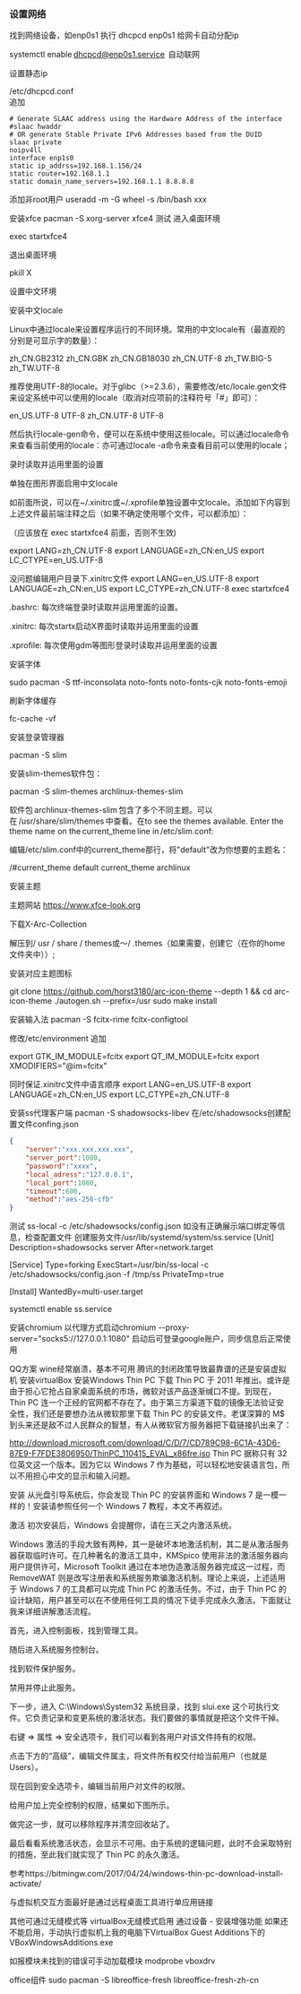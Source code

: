 ###  设置网络

找到网络设备，如enp0s1 
执行
 dhcpcd enp0s1
 给网卡自动分配ip 

systemctl enable dhcpcd@enp0s1.service 
自动联网 

设置静态ip 

/etc/dhcpcd.conf  
追加
```
# Generate SLAAC address using the Hardware Address of the interface
#slaac hwaddr
# OR generate Stable Private IPv6 Addresses based from the DUID
slaac private
noipv4ll
interface enp1s0
static ip_addrss=192.168.1.156/24
static router=192.168.1.1
static domain_name_servers=192.168.1.1 8.8.8.8
```

添加非root用户
useradd -m -G wheel -s /bin/bash xxx

安装xfce
pacman -S xorg-server  xfce4 
测试
进入桌面环境 

exec startxfce4 

退出桌面环境 

pkill X 

设置中文环境 

 

安装中文locale 

Linux中通过locale来设置程序运行的不同环境。常用的中文locale有（最直观的分别是可显示字的数量）： 

zh_CN.GB2312 
zh_CN.GBK 
zh_CN.GB18030 
zh_CN.UTF-8 
zh_TW.BIG-5 
zh_TW.UTF-8 
 

推荐使用UTF-8的locale。对于glibc（>=2.3.6），需要修改/etc/locale.gen文件来设定系统中可以使用的locale（取消对应项前的注释符号「#」即可）： 

en_US.UTF-8 UTF-8 
zh_CN.UTF-8 UTF-8 
 

然后执行locale-gen命令，便可以在系统中使用这些locale。可以通过locale命令来查看当前使用的locale：亦可通过locale -a命令来查看目前可以使用的locale； 

录时读取并运用里面的设置 

单独在图形界面启用中文locale 

如前面所说，可以在~/.xinitrc或~/.xprofile单独设置中文locale。添加如下内容到上述文件最前端注释之后（如果不确定使用哪个文件，可以都添加）： 

（应该放在 exec startxfce4 前面，否则不生效) 

export LANG=zh_CN.UTF-8 
export LANGUAGE=zh_CN:en_US 
export LC_CTYPE=en_US.UTF-8 

没问题编辑用户目录下.xinitrc文件
export LANG=en_US.UTF-8
export LANGUAGE=zh_CN:en_US 
export LC_CTYPE=zh_CN.UTF-8 
exec startxfce4


.bashrc: 每次终端登录时读取并运用里面的设置。 

.xinitrc: 每次startx启动X界面时读取并运用里面的设置 

.xprofile: 每次使用gdm等图形登录时读取并运用里面的设置 

安装字体 

sudo pacman -S  ttf-inconsolata noto-fonts noto-fonts-cjk noto-fonts-emoji 

刷新字体缓存 

fc-cache -vf 

安装登录管理器 

pacman -S slim 

安装slim-themes软件包： 

pacman -S slim-themes archlinux-themes-slim  

软件包 archlinux-themes-slim 包含了多个不同主题。可以在 /usr/share/slim/themes 中查看。在to see the themes available. Enter the theme name on the current_theme line in /etc/slim.conf: 

编辑/etc/slim.conf中的current_theme那行，将"default"改为你想要的主题名： 

/#current_theme       default 
current_theme       archlinux 

安装主题 

主题网站 https://www.xfce-look.org 

下载X-Arc-Collection 

解压到/ usr / share / themes或〜/ .themes（如果需要，创建它（在你的home文件夹中））; 
 
安装对应主题图标 

git clone https://github.com/horst3180/arc-icon-theme --depth 1 && cd arc-icon-theme 
./autogen.sh --prefix=/usr 
sudo make install 

安装输入法
pacman -S  fcitx-rime fcitx-configtool

修改/etc/environment 追加

export GTK_IM_MODULE=fcitx 
export QT_IM_MODULE=fcitx 
export XMODIFIERS="@im=fcitx"

同时保证.xinitrc文件中语言顺序
export LANG=en_US.UTF-8
export LANGUAGE=zh_CN:en_US 
export LC_CTYPE=zh_CN.UTF-8 

安装ss代理客户端
pacman -S shadowsocks-libev
在/etc/shadowsocks创建配置文件confing.json
```json
{
	"server":"xxx.xxx.xxx.xxx",
	"server_port":1080,
	"password":"xxxx",
	"local_adress":"127.0.0.1",
	"local_port":1080,
	"timeout":600,
	"method":"aes-256-cfb"
}
```
测试
 ss-local -c /etc/shadowsocks/config.json
 如没有正确展示端口绑定等信息，检查配置文件
 创建服务文件/usr/lib/systemd/system/ss.service 
 [Unit]
 Description=shadowsocks server
 After=network.target
 
 [Service]
 Type=forking
 ExecStart=/usr/bin/ss-local -c /etc/shadowsocks/config.json -f /tmp/ss
 PrivateTmp=true
 
 [Install]
 WantedBy=multi-user.target

systemctl enable ss.service

安装chromium
以代理方式启动chromium --proxy-server="socks5://127.0.0.1:1080"
启动后可登录google账户，同步信息后正常使用

QQ方案
wine经常崩溃，基本不可用
腾讯的封闭政策导致最靠谱的还是安装虚拟机
安装virtualBox
安装Windows Thin PC 
下载
Thin PC 于 2011 年推出。或许是由于担心它抢占自家桌面系统的市场，微软对该产品逐渐缄口不提。到现在，Thin PC 连一个正经的官网都不存在了。由于第三方渠道下载的镜像无法验证安全性，我们还是要想办法从微软那里下载 Thin PC 的安装文件。老谋深算的 M$ 到头来还是敌不过人民群众的智慧，有人从微软官方服务器把下载链接扒出来了：

http://download.microsoft.com/download/C/D/7/CD789C98-6C1A-43D6-87E9-F7FDE3806950/ThinPC_110415_EVAL_x86fre.iso
Thin PC 据称只有 32 位英文这一个版本。因为它以 Windows 7 作为基础，可以轻松地安装语言包，所以不用担心中文的显示和输入问题。



安装
从光盘引导系统后，你会发现 Thin PC 的安装界面和 Windows 7 是一模一样的！安装请参照任何一个 Windows 7 教程，本文不再叙述。



激活
初次安装后，Windows 会提醒你，请在三天之内激活系统。



Windows 激活的手段大致有两种，其一是破坏本地激活机制，其二是从激活服务器获取临时许可。在几种著名的激活工具中，KMSpico 使用非法的激活服务器向用户提供许可，Microsoft Toolkit 通过在本地伪造激活服务器完成这一过程，而 RemoveWAT 则是改写注册表和系统服务欺骗激活机制。理论上来说，上述适用于 Windows 7 的工具都可以完成 Thin PC 的激活任务。不过，由于 Thin PC 的设计缺陷，用户甚至可以在不使用任何工具的情况下徒手完成永久激活。下面就让我来详细讲解激活流程。

首先，进入控制面板，找到管理工具。



随后进入系统服务控制台。



找到软件保护服务。



禁用并停止此服务。



下一步，进入 C:\Windows\System32 系统目录，找到 slui.exe 这个可执行文件。它负责记录和变更系统的激活状态。我们要做的事情就是把这个文件干掉。



右键 => 属性 => 安全选项卡，我们可以看到各用户对该文件持有的权限。



点击下方的“高级”，编辑文件属主，将文件所有权交付给当前用户（也就是 Users）。





现在回到安全选项卡，编辑当前用户对文件的权限。



给用户加上完全控制的权限，结果如下图所示。



做完这一步，就可以移除程序并清空回收站了。



最后看看系统激活状态，会显示不可用。由于系统的逻辑问题，此时不会采取特别的措施，至此我们就实现了 Thin PC 的永久激活。

参考https://bitmingw.com/2017/04/24/windows-thin-pc-download-install-activate/

与虚拟机交互方面最好是通过远程桌面工具进行单应用链接

其他可通过无缝模式等
virtualBox无缝模式启用
通过设备 - 安装增强功能 如果还不能启用，手动执行虚拟机上我的电脑下VirtualBox Guest Additions下的VBoxWindowsAdditions.exe

如报模块未找到的错误可手动加载模块
modprobe vboxdrv

office组件
sudo pacman -S libreoffice-fresh libreoffice-fresh-zh-cn
